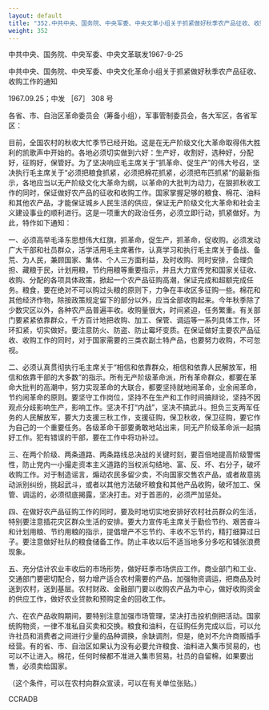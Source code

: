 ```yaml
---
layout: default
title: "352.中共中央、国务院、中央军委、中央文革小组关于抓紧做好秋季农产品征收、收购工作的通知"
weight: 352
---
```


中共中央、国务院、中央军委、中央文革联发1967-9-25

中共中央、国务院、中央军委、中央文化革命小组关于抓紧做好秋季农产品征收、收购工作的通知

1967.09.25；中发 ［67］ 308 号

各省、市、自治区革命委员会（筹备小组），军事管制委员会，各大军区，各省军区：

目前，全国农村的秋收大忙季节已经开始。这是在无产阶级文化大革命取得伟大胜利的凯歌声中开始的。各地必须切实做到六好：生产好，收割好，选种好，分配好，征购好，保管好。为了坚决响应毛主席关于“抓革命、促生产”的伟大号召，坚决执行毛主席关于“必须把粮食抓紧，必须把棉花抓紧，必须把布匹抓紧”的最新指示，各地应当以无产阶级文化大革命为纲，以革命的大批判为动力，在狠抓秋收工作的同时，保证做好农产品的征收和收购工作。国家掌握足够的粮食、棉花、油料和其他农产品，才能保证城乡人民生活的供应，保证无产阶级文化大革命和社会主义建设事业的顺利进行。这是一项重大的政治任务，必须立即行动，抓紧做好。为此，特作如下通知：

一、必须高举毛泽东思想伟大红旗，抓革命，促生产，抓革命，促收购。必须发动广大干部和社员群众，活学活用毛主席著作，认真学习和执行毛主席关于备战、备荒、为人民，兼顾国家、集体、个人三方面利益，及时收购、同时安排，合理负担、藏粮于民，计划用粮，节约用粮等重要指示，并且大力宣传党和国家关征收、收购、分配的各项具体政策，掀起一个农产品征购高潮，保证完成和超额完成任务。粮食，要在绝对不可以购过头粮的原则下，力争在丰收区多征购一些。棉花和其他经济作物，除按政策规定留下的部分以外，应当全部收购起来。今年秋季除了少数灾区以外，各种农产品普遍丰收。收购量很大，时间紧迫，任务繁重。有关部门要紧紧依靠群众，千方百计地把收购、加工、保管、调运等一系列具体工作，环环扣紧，切实做好。要注意防火、防盗、防止霉坏变质。在保证做好主要农产品征收、收购工作的同时，对于国家需要的三类农副土特产品，也要努力收购，不可忽视。

二、必须认真贯彻执行毛主席关于“相信和依靠群众，相信和依靠人民解放军，相信和依靠干部的大多数”的指示。所有无产阶级革命派，所有革命群众，都要在革命大批判的高潮中，努力实现革命的大联合，都要坚持就地闹革命，业余闹革命，节约闹革命的原则。要坚守工作岗位，坚持不在生产和工作时间搞辩论，坚持不因观点分歧影响生产，影响工作。坚决不打“内战”，坚决不搞武斗。担负三支两军任务的人民解放军，要大力支援三秋工作，支援征购，保卫秋收，保卫征购，要它作为自己的一个重要任务。各级革命干部要勇敢地站出来，同无产阶级革命派一起搞好工作。犯有错误的干部，要在工作中将功补过。

三、在两个阶级、两条道路、两条路线总决战的关键时刻，要百倍地提高阶级警惕性，防止党内一小撮走资本主义道路的当权派勾结地、富、反、坏、右分子，破坏收购工作。对于制造谣言，煽动农民多留少卖，不向国家交售农产品，或者故意挑动派别纠纷，挑起武斗，或者以其他方法破坏粮食和其他产品收购，破坏加工、保管、调运的，必须彻底揭露，坚决打击。对于首恶的，必须严加惩处。

四、在做好农产品征购工作的同时，要及时地切实地安排好农村社员群众的生活，特别要注意插花灾区群众生活的安排。要大力宣传毛主席关于勤俭节约、艰苦奋斗和计划用粮、节约用粮的指示，提倡增产不忘节约、丰收不忘节约，精打细算过日子。要注意做好社队的粮食储备工作。防止丰收以后不适当地多分多吃和铺张浪费现象。

五、充分估计农业丰收后的市场形势，做好旺季市场供应工作。商业部门和工业、交通部门要密切配合，努力增产适合农村需要的产品，加强物资调运，把商品及时送到农村，送到基层。农村财政、金融部门要以收购农产品为中心，做好收购资金的供应工作，做好农业贷款和预购定金的回收工作。

六、在农产品收购期间，要特别注意加强市场管理，坚决打击投机倒把活动。国家统购物资，一律不准私自买卖和交换。粮食和油料，在征购任务完成以后，可以允许社员和消费者之间进行少量的品种调换，余缺调剂，但是，绝对不允许商贩插手经营。有的省、市、自治区如果认为没有必要允许粮食、油料进入集市贸易的，也可以不让进入。棉花，任何时候都不准进入集市贸易。社员的自留棉，如果要出售，必须卖给国家。

（这个条件，可以在农村向群众宣读，可以在有关单位张贴。）

CCRADB

